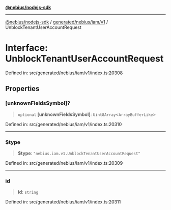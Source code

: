 [**@nebius/nodejs-sdk**](../../../../../README.md)

***

[@nebius/nodejs-sdk](../../../../../README.md) / [generated/nebius/iam/v1](../README.md) / UnblockTenantUserAccountRequest

# Interface: UnblockTenantUserAccountRequest

Defined in: src/generated/nebius/iam/v1/index.ts:20308

## Properties

### \[unknownFieldsSymbol\]?

> `optional` **\[unknownFieldsSymbol\]**: `Uint8Array`\<`ArrayBufferLike`\>

Defined in: src/generated/nebius/iam/v1/index.ts:20310

***

### $type

> **$type**: `"nebius.iam.v1.UnblockTenantUserAccountRequest"`

Defined in: src/generated/nebius/iam/v1/index.ts:20309

***

### id

> **id**: `string`

Defined in: src/generated/nebius/iam/v1/index.ts:20311
